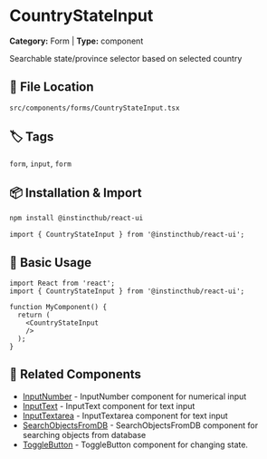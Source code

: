 # CountryStateInput

**Category:** Form | **Type:** component

Searchable state/province selector based on selected country

## 📁 File Location

`src/components/forms/CountryStateInput.tsx`

## 🏷️ Tags

`form`, `input`, `form`

## 📦 Installation & Import

```bash
npm install @instincthub/react-ui
```

```tsx
import { CountryStateInput } from '@instincthub/react-ui';
```

## 🚀 Basic Usage

```tsx
import React from 'react';
import { CountryStateInput } from '@instincthub/react-ui';

function MyComponent() {
  return (
    <CountryStateInput
    />
  );
}
```

## 🔗 Related Components

- [InputNumber](./InputNumber.md) - InputNumber component for numerical input
- [InputText](./InputText.md) - InputText component for text input
- [InputTextarea](./InputTextarea.md) - InputTextarea component for text input
- [SearchObjectsFromDB](./SearchObjectsFromDB.md) - SearchObjectsFromDB component for searching objects from database
- [ToggleButton](./ToggleButton.md) - ToggleButton component for changing state.

